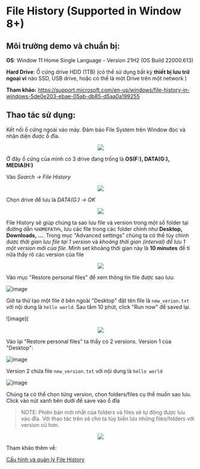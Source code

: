 # File History (Supported in Window 8+)

## Môi trường demo và chuẩn bị:

**OS**: Window 11 Home Single Language - Version 21H2 (OS Build 22000.613)

**Hard Drive**: Ổ cứng drive HDD (1TB) (có thể sử dụng bất kỳ **thiết bị lưu trữ ngoại vi** nào SSD, USB drive, hoặc có thể là một Drive trên một network )

**Tham khảo:** https://support.microsoft.com/en-us/windows/file-history-in-windows-5de0e203-ebae-05ab-db85-d5aa0a199255

## Thao tác sử dụng: 

Kết nối ổ cứng ngoài vào máy. Đảm bảo File System trên Window đọc và nhận diện được ổ đĩa.

<p align="center"> <img src="https://user-images.githubusercontent.com/48288606/164041273-f0316228-f943-4d50-b5d3-0cafc6cc12ca.png" > </p>

Ở đây ổ cứng của mình có 3 drive đang trống là **OS(F:), DATA(G:), MEDIA(H:)**

Vào _Search -> File History_

<p align="center"> <img src="https://user-images.githubusercontent.com/48288606/164043460-11bcfad9-ecc5-4cfe-8b55-6c61d93fd18e.png" > </p>

Chọn drive để lưu là _DATA(G:) -> OK_

<p align="center"> <img src="https://user-images.githubusercontent.com/48288606/164044092-da202630-1920-48ee-a867-c382297385ae.png" > </p>

File History sẽ giúp chúng ta sao lưu file và version trong một số folder tại đường dẫn `%HOMEPATH%`, lưu các file trong các folder chính như **Desktop, Downloads, ...**. Trong mục "Advanced settings" chúng ta có thể tùy chỉnh dược _thời gian lưu file tại 1 version_ và _khoảng thời gian (interval) để lưu 1 một version mới của file_. Mình set khoảng thời gian này là **10 minutes** để tí nữa thấy rõ các version của file

<p align="center"> <img src="https://user-images.githubusercontent.com/48288606/164046387-2d6f2cb1-fde8-48aa-bfa7-a0dd53b4a827.png" > </p>

Vào mục "Restore personal files" để xem thông tin file được sao lưu:

![image](https://user-images.githubusercontent.com/48288606/164047838-7ab67ab9-aa43-494f-b0a6-d3a6a87d2a6e.png)

Giờ ta thử tạo một file ở bên ngoài "Desktop" đặt tên file là `new_verion.txt` với nội dung là `hello world`. Sau tầm 10 phút, click "Run now" để saved lại.

![image](
<p align="center"> <img src="https://user-images.githubusercontent.com/48288606/164051639-855b008a-e853-46bf-b132-fb6a9e6eb266.png" > </p>

Vào lại "Restore personal files" ta thấy có 2 versions. Version 1 của "Desktop":

![image](https://user-images.githubusercontent.com/48288606/164052412-13e0fc38-38a4-406c-af74-37a20573cae8.png)

Version 2 chứa file `new_version.txt` với nội dung là `hello world`

![image](https://user-images.githubusercontent.com/48288606/164052698-fde1b9ab-b786-4de1-af44-f8fe5002e93f.png)

Chúng ta có thể chọn từng version, chọn folders/files cụ thể muốn sao lưu. Click vào nút xanh bên dưới để save vào ổ đĩa 

> NOTE: Phiên bản mới nhất của folders và files sẽ tự động được lưu vào đĩa. Với thao tác trên sẽ cho ta tùy biến lưu những files/folders với version cũ hơn.

<p align="center"> <img src="https://user-images.githubusercontent.com/48288606/164053775-b1ddcde6-93dd-4fe6-8de3-4618f9913fda.png" > </p>

Tham khảo thêm về:

[Cấu hình và quản lý File History](About&#32Configuration&#32-&#32File&#32History.md)
